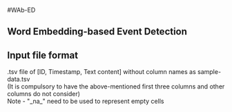 #WAb-ED
## Word Embedding-based Event Detection

## Input file format
.tsv file of [ID, Timestamp, Text content] without column names as sample-data.tsv <br>
(It is compulsory to have the above-mentioned first three columns and other columns do not consider) <br>
Note -  "\_na\_" need to be used to represent empty cells <br>

